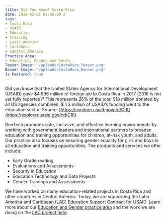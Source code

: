 ```yaml
---
title: Did You Know? Costa Rica
date: 2019-02-01 09:45:00 Z
tags:
- Costa Rica
- USAID
- Education
- training
- Latin America
- Caribbean
- Central America
Practice Area:
- Education, Gender and Youth
Teaser Image: "/uploads/CostaRica_Teaser.png"
Banner Image: "/uploads/CostaRica_Banner.png"
Is Featured: true
---
```


Did you know that the United States Agency for International Development (USAID) gave $4.696 million of foreign aid to Costa Rica in 2017 (2018 is not yet fully reported)?  This represents 26% of the total $18 million donated by all US agencies combined, $ 1.3 million of USAID’s funding went to the education sector. Source: [https://explorer.usaid.gov/cd/CRI](https://explorer.usaid.gov/cd/CRI).

DevTech promotes safe, inclusive, and effective learning environments by working with government leaders and international partners to broaden education and training opportunities for children, at-risk youth, and adults. Our practice also focuses on ensuring gender equality for girls and boys in all education and training opportunities. The products and services we offer include:
* Early Grade reading
* Evaluations and Assessments
* Security in Education
* Education Technology and Data Projects
* Gender Trainings and Assessments

We have worked on many education-related projects in Costa Rica and other countries in Central America.  Today, we are supporting the Latin America and Caribbean (LAC) Education Support Contract for USAID.  Learn more about our [Education and Gender practice area](http://devtechsys.com/our-practices/education-gender-and-youth) and the work we are doing on the [LAC project here](http://devtechsys.com/projects/latin-america-and-caribbean-lac-education-support-contract/).
